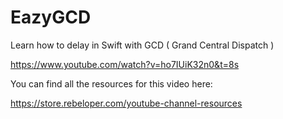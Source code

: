 # EazyGCD

Learn how to delay in Swift with GCD ( Grand Central Dispatch )

https://www.youtube.com/watch?v=ho7IUiK32n0&t=8s

You can find all the resources for this video here:

https://store.rebeloper.com/youtube-channel-resources
